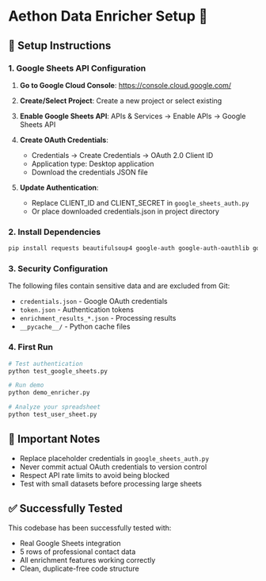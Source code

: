 # Aethon Data Enricher Setup 🚀

## 🔧 Setup Instructions

### 1. Google Sheets API Configuration

1. **Go to Google Cloud Console**: https://console.cloud.google.com/
2. **Create/Select Project**: Create a new project or select existing
3. **Enable Google Sheets API**: APIs & Services → Enable APIs → Google Sheets API
4. **Create OAuth Credentials**:
   - Credentials → Create Credentials → OAuth 2.0 Client ID
   - Application type: Desktop application
   - Download the credentials JSON file

5. **Update Authentication**:
   - Replace CLIENT_ID and CLIENT_SECRET in `google_sheets_auth.py`
   - Or place downloaded credentials.json in project directory

### 2. Install Dependencies

```bash
pip install requests beautifulsoup4 google-auth google-auth-oauthlib google-auth-httplib2 google-api-python-client pandas
```

### 3. Security Configuration

The following files contain sensitive data and are excluded from Git:
- `credentials.json` - Google OAuth credentials
- `token.json` - Authentication tokens
- `enrichment_results_*.json` - Processing results
- `__pycache__/` - Python cache files

### 4. First Run

```bash
# Test authentication
python test_google_sheets.py

# Run demo
python demo_enricher.py

# Analyze your spreadsheet
python test_user_sheet.py
```

## 🚨 Important Notes

- Replace placeholder credentials in `google_sheets_auth.py`
- Never commit actual OAuth credentials to version control
- Respect API rate limits to avoid being blocked
- Test with small datasets before processing large sheets

## ✅ Successfully Tested

This codebase has been successfully tested with:
- Real Google Sheets integration
- 5 rows of professional contact data
- All enrichment features working correctly
- Clean, duplicate-free code structure